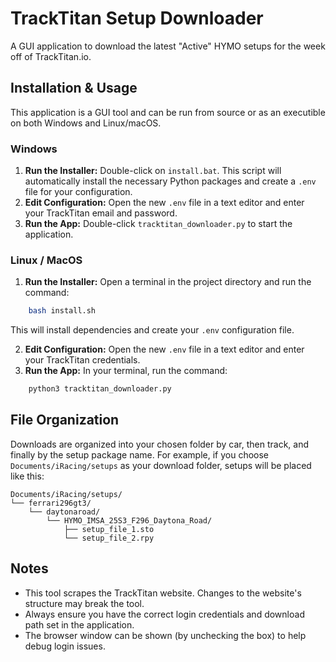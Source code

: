 # TrackTitan Setup Downloader

A GUI application to download the latest "Active" HYMO setups for the week off of TrackTitan.io.

## Installation & Usage

This application is a GUI tool and can be run from source or as an executible on both Windows and Linux/macOS.

### Windows

1.  **Run the Installer:** Double-click on `install.bat`. This script will automatically install the necessary Python packages and create a `.env` file for your configuration.
2.  **Edit Configuration:** Open the new `.env` file in a text editor and enter your TrackTitan email and password.
3.  **Run the App:** Double-click `tracktitan_downloader.py` to start the application.

### Linux / MacOS

1.  **Run the Installer:** Open a terminal in the project directory and run the command:
```bash
    bash install.sh
```
This will install dependencies and create your `.env` configuration file.

2.  **Edit Configuration:** Open the new `.env` file in a text editor and enter your TrackTitan credentials.
3.  **Run the App:** In your terminal, run the command:
```bash
    python3 tracktitan_downloader.py
```

## File Organization

Downloads are organized into your chosen folder by car, then track, and finally by the setup package name. For example, if you choose `Documents/iRacing/setups` as your download folder, setups will be placed like this:
```
Documents/iRacing/setups/
└── ferrari296gt3/
    └── daytonaroad/
        └── HYMO_IMSA_25S3_F296_Daytona_Road/
            ├── setup_file_1.sto
            └── setup_file_2.rpy
```

## Notes

- This tool scrapes the TrackTitan website. Changes to the website's structure may break the tool.
- Always ensure you have the correct login credentials and download path set in the application.
- The browser window can be shown (by unchecking the box) to help debug login issues. 